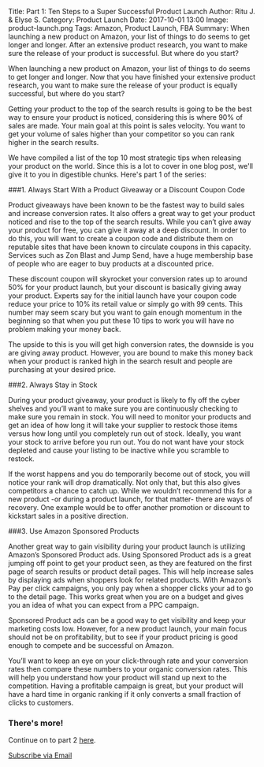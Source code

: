 Title: Part 1: Ten Steps to a Super Successful Product Launch
Author: Ritu J. & Elyse S.
Category: Product Launch
Date: 2017-10-01 13:00
Image: product-launch.png
Tags: Amazon, Product Launch, FBA
Summary: When launching a new product on Amazon, your list of things to do seems to get longer and longer. After an extensive product research, you want to make sure the release of your product is successful. But where do you start?

When launching a new product on Amazon, your list of things to do seems to get longer and longer. Now that you have finished your extensive product research, you want to make sure the release of your product is equally successful, but where do you start?

Getting your product to the top of the search results is going to be the best way to ensure your product is noticed, considering this is where 90% of sales are made. Your main goal at this point is sales velocity. You want to get your volume of sales higher than your competitor so you can rank higher in the search results.

We have compiled a list of the top 10 most strategic tips when releasing your product on the world. Since this is a lot to cover in one blog post, we'll give it to you in digestible chunks. Here's part 1 of the series:

###1. Always Start With a Product Giveaway or a Discount Coupon Code

Product giveaways have been known to be the fastest way to build sales and increase conversion rates. It also offers a great way to get your product noticed and rise to the top of the search results. While you can’t give away your product for free, you can give it away at a deep discount. In order to do this, you will want to create a coupon code and distribute them on reputable sites that have been known to circulate coupons in this capacity. Services such as Zon Blast and Jump Send, have a huge membership base of people who are eager to buy products at a discounted price.

These discount coupon will skyrocket your conversion rates up to around 50% for your product launch, but your discount is basically giving away your product. Experts say for the initial launch have your coupon code reduce your price to 10% its retail value or simply go with 99 cents.  This number may seem scary but you want to gain enough momentum in the beginning so that when you put these 10 tips to work you will have no problem making your money back.

The upside to this is you will get high conversion rates, the downside is you are giving away product. However, you are bound to make this money back when your product is ranked high in the search result and people are purchasing at your desired price.

###2. Always Stay in Stock

During your product giveaway, your product is likely to fly off the cyber shelves and you’ll want to make sure you are continuously checking to make sure you remain in stock. You will need to monitor your products and get an idea of how long it will take your supplier to restock those items versus how long until you completely run out of stock. Ideally, you want your stock to arrive before you run out.  You do not want have your stock depleted and cause your listing to be inactive while you scramble to restock.

If the worst happens and you do temporarily become out of stock, you will notice your rank will drop dramatically. Not only that, but this also gives competitors a chance to catch up. While we wouldn’t recommend this for a new product -or during a product launch, for that matter- there are ways of recovery. One example would be to offer another promotion or discount to kickstart sales in a positive direction.

###3. Use Amazon Sponsored Products

Another great way to gain visibility during your product launch is utilizing Amazon’s Sponsored Product ads. Using Sponsored Product ads is a great jumping off point to get your product seen, as they are featured on the first page of search results or product detail pages. This will help increase sales by displaying ads when shoppers look for related products. With Amazon’s Pay per click campaigns, you only pay when a shopper clicks your ad to go to the detail page. This works great when you are on a budget and gives you an idea of what you can expect from a PPC campaign.

Sponsored Product ads can be a good way to get visibility and keep your marketing costs low. However, for a new product launch, your main focus should not be on profitability, but to see if your product pricing is good enough to compete and be successful on Amazon.

You’ll want to keep an eye on your click-through rate and your conversion rates then compare these numbers to your organic conversion rates. This will help you understand how your product will stand up next to the competition. Having a profitable campaign is great, but your product will have a hard time in organic ranking if it only converts a small fraction of clicks to customers.


### There's more!

Continue on to part 2 <a href="https://efficientera.com/blog/2017/10/part-2-ten-steps-to-a-super-successful-product-launch.html">here</a>.

<a class="btn btn-primary" href="https://efficientera.leadpages.co/leadbox/121f91a73f72a2%3A12c54680e746dc/5687539843203072/" target="_blank">Subscribe via Email</a><script data-leadbox="121f91a73f72a2:12c54680e746dc" data-url="https://efficientera.leadpages.co/leadbox/121f91a73f72a2%3A12c54680e746dc/5687539843203072/" data-config="%7B%7D" type="text/javascript" src="https://efficientera.leadpages.co/leadbox-1468522675.js"></script>




